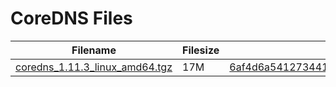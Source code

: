 # CoreDNS Files
 
|Filename|Filesize|SHA256Hash|
|--------|--------|----------|
|[coredns_1.11.3_linux_amd64.tgz](./coredns_1.11.3_linux_amd64.tgz)|17M|[6af4d6a5412734417378f778343c4fba363a61ae027060675123d4296f5a8ee5](./coredns_1.11.3_linux_amd64.tgz.sha256)|
